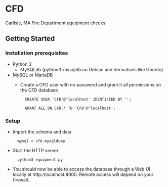 # CFD
Carlisle, MA Fire Department equipment checks

## Getting Started

### Installation prerequisites
- Python 3
    - MySQLdb (python3-mysqldb on Debian and derivatives like Ubuntu)
- MySQL or MariaDB
    - Create a CFD user with no password and grant it all permissions on the
CFD database

			CREATE USER 'CFD'@'localhost' IDENTIFIED BY '';

			GRANT ALL ON CFD.* TO 'CFD'@'localhost';

### Setup
- Import the schema and data

		mysql < cfd.mysqldump
- Start the HTTP server

		python3 equipment.py
- You should now be able to access the database through a Web UI locally at
http://localhost:8000.  Remote access will depend on your firewall.
